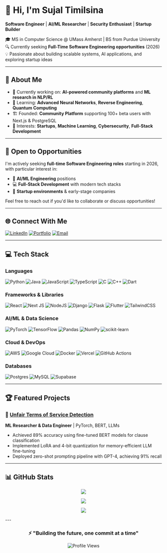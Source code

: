 # 👋 Hi, I'm Sujal Timilsina

**Software Engineer** | **AI/ML Researcher** | **Security Enthusiast** | **Startup Builder**

🎓 MS in Computer Science @ UMass Amherst | BS from Purdue University  
🔍 Currently seeking **Full-Time Software Engineering opportunities** (2026)  
💡 Passionate about building scalable systems, AI applications, and exploring startup ideas

---

## 🚀 About Me

- 🔭 Currently working on: **AI-powered community platforms** and **ML research in NLP/RL**
- 🌱 Learning: **Advanced Neural Networks**, **Reverse Engineering**, **Quantum Computing**
- 🏗️ Founded: **Community Platform** supporting 100+ beta users with Next.js & PostgreSQL
- 🎯 Interests: **Startups**, **Machine Learning**, **Cybersecurity**, **Full-Stack Development**

---

## 💼 Open to Opportunities

I'm actively seeking **full-time Software Engineering roles** starting in 2026, with particular interest in:
- 🤖 **AI/ML Engineering** positions
- 💻 **Full-Stack Development** with modern tech stacks
- 🚀 **Startup environments** & early-stage companies

Feel free to reach out if you'd like to collaborate or discuss opportunities!

---

## 🌐 Connect With Me

[![LinkedIn](https://img.shields.io/badge/LinkedIn-%230077B5.svg?logo=linkedin&logoColor=white)](https://linkedin.com/in/sujal-timilsina) 
[![Portfolio](https://img.shields.io/badge/Portfolio-%23000000.svg?logo=firefox&logoColor=white)](https://your-portfolio-link.com)
[![Email](https://img.shields.io/badge/Email-D14836?logo=gmail&logoColor=white)](mailto:Stimilsina2034@gmail.com)

---

## 💻 Tech Stack

### Languages
![Python](https://img.shields.io/badge/python-3670A0?style=for-the-badge&logo=python&logoColor=ffdd54)
![Java](https://img.shields.io/badge/java-%23ED8B00.svg?style=for-the-badge&logo=openjdk&logoColor=white)
![JavaScript](https://img.shields.io/badge/javascript-%23323330.svg?style=for-the-badge&logo=javascript&logoColor=%23F7DF1E)
![TypeScript](https://img.shields.io/badge/typescript-%23007ACC.svg?style=for-the-badge&logo=typescript&logoColor=white)
![C](https://img.shields.io/badge/c-%2300599C.svg?style=for-the-badge&logo=c&logoColor=white)
![C++](https://img.shields.io/badge/c++-%2300599C.svg?style=for-the-badge&logo=c%2B%2B&logoColor=white)
![Dart](https://img.shields.io/badge/dart-%230175C2.svg?style=for-the-badge&logo=dart&logoColor=white)

### Frameworks & Libraries
![React](https://img.shields.io/badge/react-%2320232a.svg?style=for-the-badge&logo=react&logoColor=%2361DAFB)
![Next JS](https://img.shields.io/badge/Next-black?style=for-the-badge&logo=next.js&logoColor=white)
![NodeJS](https://img.shields.io/badge/node.js-6DA55F?style=for-the-badge&logo=node.js&logoColor=white)
![Django](https://img.shields.io/badge/django-%23092E20.svg?style=for-the-badge&logo=django&logoColor=white)
![Flask](https://img.shields.io/badge/flask-%23000.svg?style=for-the-badge&logo=flask&logoColor=white)
![Flutter](https://img.shields.io/badge/Flutter-%2302569B.svg?style=for-the-badge&logo=Flutter&logoColor=white)
![TailwindCSS](https://img.shields.io/badge/tailwindcss-%2338B2AC.svg?style=for-the-badge&logo=tailwind-css&logoColor=white)

### AI/ML & Data Science
![PyTorch](https://img.shields.io/badge/PyTorch-%23EE4C2C.svg?style=for-the-badge&logo=PyTorch&logoColor=white)
![TensorFlow](https://img.shields.io/badge/TensorFlow-%23FF6F00.svg?style=for-the-badge&logo=TensorFlow&logoColor=white)
![Pandas](https://img.shields.io/badge/pandas-%23150458.svg?style=for-the-badge&logo=pandas&logoColor=white)
![NumPy](https://img.shields.io/badge/numpy-%23013243.svg?style=for-the-badge&logo=numpy&logoColor=white)
![scikit-learn](https://img.shields.io/badge/scikit--learn-%23F7931E.svg?style=for-the-badge&logo=scikit-learn&logoColor=white)

### Cloud & DevOps
![AWS](https://img.shields.io/badge/AWS-%23FF9900.svg?style=for-the-badge&logo=amazon-aws&logoColor=white)
![Google Cloud](https://img.shields.io/badge/GoogleCloud-%234285F4.svg?style=for-the-badge&logo=google-cloud&logoColor=white)
![Docker](https://img.shields.io/badge/docker-%230db7ed.svg?style=for-the-badge&logo=docker&logoColor=white)
![Vercel](https://img.shields.io/badge/vercel-%23000000.svg?style=for-the-badge&logo=vercel&logoColor=white)
![GitHub Actions](https://img.shields.io/badge/github%20actions-%232671E5.svg?style=for-the-badge&logo=githubactions&logoColor=white)

### Databases
![Postgres](https://img.shields.io/badge/postgres-%23316192.svg?style=for-the-badge&logo=postgresql&logoColor=white)
![MySQL](https://img.shields.io/badge/mysql-4479A1.svg?style=for-the-badge&logo=mysql&logoColor=white)
![Supabase](https://img.shields.io/badge/Supabase-3ECF8E?style=for-the-badge&logo=supabase&logoColor=white)

---

## 🏆 Featured Projects

### 🤖 [Unfair Terms of Service Detection](https://github.com/Stimils02/UnfairTOSAgreementsDetection)
**ML Researcher & Data Engineer** | PyTorch, BERT, LLMs
- Achieved 89% accuracy using fine-tuned BERT models for clause classification
- Implemented LoRA and 4-bit quantization for memory-efficient LLM fine-tuning
- Deployed zero-shot prompting pipeline with GPT-4, achieving 91% recall

---

## 📊 GitHub Stats

<div align="center">
  
![](https://github-readme-stats.vercel.app/api?username=stimils02&theme=tokyonight&hide_border=false&include_all_commits=true&count_private=true)

![](https://github-readme-streak-stats.herokuapp.com/?user=stimils02&theme=tokyonight&hide_border=false)

![](https://github-readme-stats.vercel.app/api/top-langs/?username=stimils02&theme=tokyonight&hide_border=false&include_all_commits=true&count_private=true&layout=compact)

</div>
---

<div align="center">
  
### ⚡ "Building the future, one commit at a time"

![Profile Views](https://komarev.com/ghpvc/?username=stimils02&color=blueviolet)

</div>
